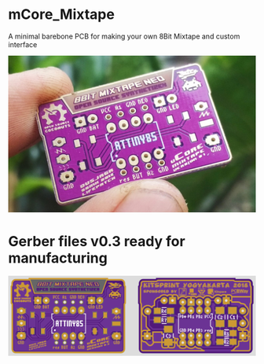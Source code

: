 # mCore_Mixtape
A minimal barebone PCB for making your own 8Bit Mixtape and custom interface

![](mCore_photo_closeup.jpg)

# Gerber files v0.3 ready for manufacturing
![](mCore_Mixtape_PCB.png)


